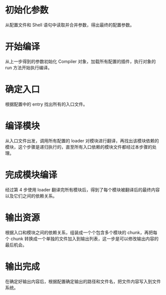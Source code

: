 # 初始化参数

从配置文件和 Shell 语句中读取并合并参数，得出最终的配置参数。



# 开始编译

从上一步得到的参数初始化 Compiler 对象，加载所有配置的插件，执行对象的 run 方法开始执行编译。



# 确定入口

根据配置中的 entry 找出所有的入口文件。



# 编译模块

从入口文件出发，调用所有配置的 loader 对模块进行翻译，再找出该模块依赖的模块，这个步骤是递归执行的，直至所有入口依赖的模块文件都经过本步骤的处理。



# 完成模块编译

经过第 4 步使用 loader 翻译完所有模块后，得到了每个模块被翻译后的最终内容以及它们之间的依赖关系。



# 输出资源

根据入口和模块之间的依赖关系，组装成一个个包含多个模块的 chunk，再把每个 chunk 转换成一个单独的文件加入到输出列表，这一步是可以修改输出内容的最后机会。



# 输出完成

在确定好输出内容后，根据配置确定输出的路径和文件名，把文件内容写入到文件系统。
